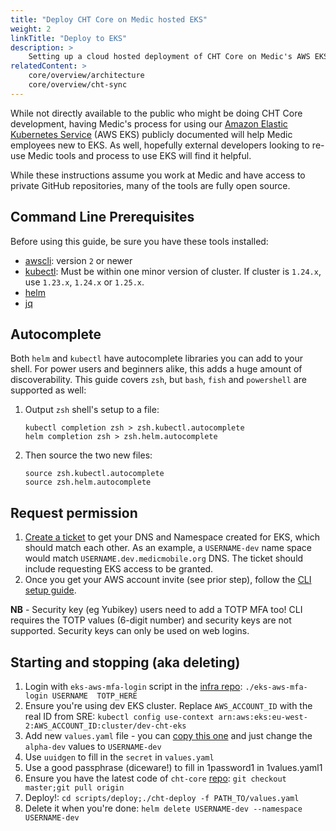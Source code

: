 ```yaml
---
title: "Deploy CHT Core on Medic hosted EKS"
weight: 2
linkTitle: "Deploy to EKS"
description: >
    Setting up a cloud hosted deployment of CHT Core on Medic's AWS EKS infrastructure
relatedContent: >
    core/overview/architecture
    core/overview/cht-sync
---
```


While not directly available to the public who might be doing CHT Core development, having Medic's process for using our [Amazon Elastic Kubernetes Service](https://docs.aws.amazon.com/eks/latest/userguide/what-is-eks.html) (AWS EKS) publicly documented will help Medic employees new to EKS.  As well, hopefully  external developers looking to re-use Medic tools and process to use EKS will find it helpful.

While these instructions assume you work at Medic and have access to private GitHub repositories, many of the tools are fully open source.

## Command Line Prerequisites 

Before using this guide, be sure you have these tools installed:

* [awscli](https://docs.aws.amazon.com/cli/latest/userguide/getting-started-install.html): version `2` or newer
* [kubectl](https://kubernetes.io/docs/tasks/tools): Must be within one minor version of cluster. If cluster is `1.24.x`, use `1.23.x`, `1.24.x` or `1.25.x`.
* [helm](https://helm.sh/docs/intro/install/)
* [jq](https://jqlang.github.io/jq/download/)

## Autocomplete

Both `helm` and `kubectl` have autocomplete libraries you can add to your shell. For power users and beginners alike, this adds a huge amount of discoverability. This guide covers `zsh`, but `bash`, `fish` and `powershell` are supported as well:

1. Output `zsh` shell's setup to a file: 
   ```shell
   kubectl completion zsh > zsh.kubectl.autocomplete
   helm completion zsh > zsh.helm.autocomplete
   ```
  
2. Then source the two new files:
   ```shell
   source zsh.kubectl.autocomplete
   source zsh.helm.autocomplete
   ```

## Request permission

1. [Create a ticket](https://github.com/medic/medic-infrastructure/issues/new) to get your DNS and Namespace created for EKS, which should match each other. As an example, a `USERNAME-dev` name space would match `USERNAME.dev.medicmobile.org` DNS. The ticket should include requesting EKS access to be granted. 
2. Once you get your AWS account invite  (see prior step), follow the [CLI setup guide](https://github.com/medic/medic-infrastructure/blob/master/terraform/aws/dev/eks/access/README.md).
    
**NB** - Security key (eg Yubikey) users need to add a TOTP MFA too! CLI requires the TOTP values (6-digit number) and security keys are not supported. Security keys can only be used on web logins.

## Starting and stopping (aka deleting)

1. Login with `eks-aws-mfa-login` script in the [infra repo](https://github.com/medic/medic-infrastructure/tree/master/terraform/aws/dev/eks/access): `./eks-aws-mfa-login USERNAME  TOTP_HERE`
2. Ensure you're using dev EKS cluster. Replace `AWS_ACCOUNT_ID` with the real ID from SRE: `kubectl config use-context arn:aws:eks:eu-west-2:AWS_ACCOUNT_ID:cluster/dev-cht-eks`
3. Add new `values.yaml` file - you can [copy this one](https://github.com/medic/medic-infrastructure/blob/master/terraform/aws/dev/cht-projects/alpha-dev-cht-deploy-values.yaml) and just change the `alpha-dev` values to `USERNAME-dev`
4. Use `uuidgen` to fill in the `secret` in `values.yaml`
5. Use a good passphrase (diceware!) to fill in 1password1 in 1values.yaml1
6. Ensure you have the latest code of `cht-core` [repo](https://github.com/medic/cht-core): `git checkout master;git pull origin`
7. Deploy!: `cd scripts/deploy;./cht-deploy -f PATH_TO/values.yaml`
8. Delete it when you're done: `helm delete USERNAME-dev --namespace USERNAME-dev`
